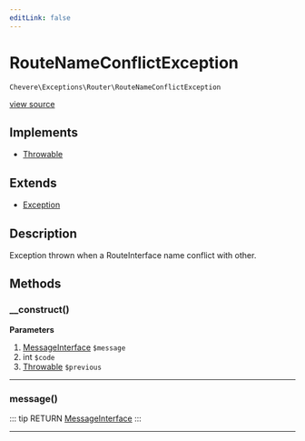 ```yaml
---
editLink: false
---
```


# RouteNameConflictException

`Chevere\Exceptions\Router\RouteNameConflictException`

[view source](https://github.com/chevere/chevere/blob/master/exceptions/Router/RouteNameConflictException.php)

## Implements

- [Throwable](https://www.php.net/manual/class.throwable)

## Extends

- [Exception](../Core/Exception.md)

## Description

Exception thrown when a RouteInterface name conflict with other.

## Methods

### __construct()

**Parameters**

1. [MessageInterface](../../Interfaces/Message/MessageInterface.md) `$message`
2. int `$code`
3. [Throwable](https://www.php.net/manual/class.throwable) `$previous`

---

### message()

::: tip RETURN
[MessageInterface](../../Interfaces/Message/MessageInterface.md)
:::

---
